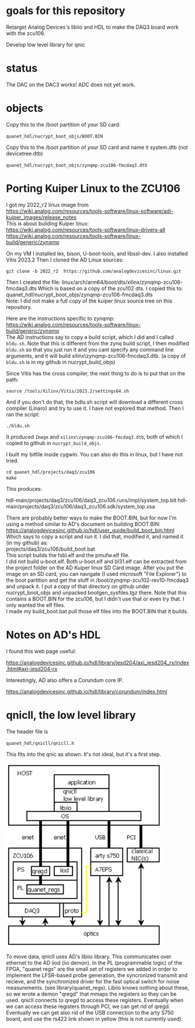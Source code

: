 # goals for this repository

Retarget Analog Devices's libiio and HDL to make the DAQ3 board work with the zcu106.

Develop low level library for qnic  


# status
The DAC on the DAC3 works!  ADC does not yet work.


# objects

Copy this to the  /boot partition of your SD card:

`quanet_hdl/nucrypt_boot_objs/BOOT.BIN`

Copy this to the /boot partition of your SD card and name it system.dtb (not devicetree.dtb)

`quanet_hdl/nucrypt_boot_objs/zynqmp-zcu106-fmcdaq3.dtb`


# Porting Kuiper Linux to the ZCU106

I got my 2022_r2 linux image from  
https://wiki.analog.com/resources/tools-software/linux-software/adi-kuiper_images/release_notes  
This is about building Kuiper linux:  
https://wiki.analog.com/resources/tools-software/linux-drivers-all  
https://wiki.analog.com/resources/tools-software/linux-build/generic/zynqmp  

On my VM I installed lex, bison, U-boot-tools, and  libssl-dev.
I also installed Vitis 2023.2
Then I cloned the AD Linux sources:
```
git clone -b 2022_r2  https://github.com/analogdevicesinc/linux.git
```
Then I created the file:
linux/arch/arm64/boot/dts/xilinx/zynqmp-zcu106-fmcdaq3.dts
Which is based on a copy of the zcu102 dts.  I copied this to:  
quanet_hdl/nucrypt_boot_objs/zynqmp-zcu106-fmcdaq3.dts  
Note: I did not make a full copy of the kuiper linux source tree on this repository.  

Here are the instructions specific to zynqmp:  
https://wiki.analog.com/resources/tools-software/linux-build/generic/zynqmp  
The AD instructions say to copy a build script, which I did and I called `bldu.sh`.  Note that this is different from the zynq build script, I then modified `bldu.sh` so that you just run it and you cant specify any command line arguments, and it will build xilinx\zynqmp-zcu106-fmcdaq3.dtb. (a copy of `bldu.sh` is in my github in nucrypt_build_objs)

Since Vitis has the cross compiler, the next thing to do is to put that on the path:
```
source /tools/Xilinx/Vitis/2023.2/settings64.sh
```
And if you don't do that, the bdlu.sh script will download a different cross compiler (Linaro) and try to use it.  I have not explored that method.  Then I ran the script:
```
./bldu.sh
```
It produced `Image` and `xilinx\zynqmp-zcu106-fmcdaq3.dtb`, both of which I copied to github in `nucrypt_build_objs`.

I built my bitfile inside cygwin.  You can also do this in linux, but I have not tried.
```
cd quanet_hdl/projects/daq3/zcu106
make
```

This produces:

hdl-main/projects/daq3/zcu106/daq3_zcu106.runs/impl/system_top.bit
hdl-main/projects/daq3/zcu106/daq3_zcu106.sdk/system_top.xsa

There are probably better ways to make the BOOT.BIN, but for now I'm using a method similar to AD's document on building BOOT.BIN:  
https://analogdevicesinc.github.io/hdl/user_guide/build_boot_bin.html  
Which says to copy a script and run it.  I did that, modified it, and named it (in my github) as:  
projects/daq3/zcu106/build_boot.bat  
This script builds the fsbl.elf and the pmufw.elf file.  
I did not build u-boot.elf.  Both u-boot.elf and bl31.elf can be extracted from the project folder on the AD Kuiper linux SD Card image.  After you put the image on an SD card, you can navigate (I used microsoft "File Explorer") to the boot partition and get the stuff in /boot/zynqmp-zcu102-rev10-fmcdaq3 and unpack it.  I put a copy of that directory on github under nucrypt_boot_objs and unpacked bootgen_sysfiles.tgz there.  Note that this contains a BOOT.BIN for the zcu106, but I didn't use that or even try that.  I only wanted the elf files.  
I made my build_boot.bat pull those elf files into the BOOT.BIN that it builds.  



# Notes on AD's HDL

I found this web page useful:

https://analogdevicesinc.github.io/hdl/library/jesd204/axi_jesd204_rx/index.html#axi-jesd204-rx

Interestingly, AD also offers a Corundum core IP.

https://analogdevicesinc.github.io/hdl/library/corundum/index.html


# qnicll, the low level library

The header file is

`quanet_hdl/qnicll/qnicll.h`

This fits into the qnic as shown.  It's not ideal, but it's a first step.

![qnic layers!](assets/qnic_layers.png "qnic layers")

To move data, qnicll uses AD's libiio library.  This communicates over ethernet to the AD iiod (iio demon).  In the PL (programmable logic) of the FPGA, "quanet regs" are the small set of registers we added in order to implement the LFSR-based probe generation, the syncronized transmit and recieve, and the synchronized driver for the fast optical switch for noise measurements.  (see library/quanet_regs).  Libiio knows nothing about these, so we wrote a demon "qregd" that mmaps the registers so they can be used.  qnicll connects to qregd to access these registers.  Eventually when we can access these registers through PCI, we can get rid of qregd.  Eventually we can get also rid of the USB connection to the arty S750 board, and use the rs422 link shown in yellow (this is not currently used).

